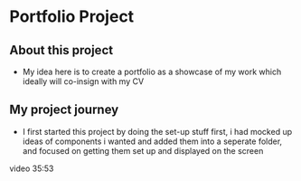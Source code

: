 # Portfolio Project

## About this project
- My idea here is to create a portfolio as a showcase of my work which ideally will co-insign with my CV

## My project journey

- I first started this project by doing the set-up stuff first, i had mocked up ideas of components i wanted and added them into a seperate folder, and focused on getting them set up and displayed on the screen

video 35:53